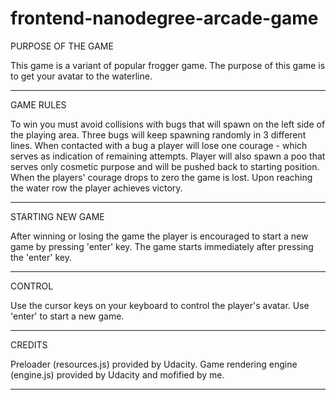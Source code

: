 frontend-nanodegree-arcade-game
===============================

PURPOSE OF THE GAME

This game is a variant of popular frogger game.
The purpose of this game is to get your avatar to the waterline.
***************************************************************

GAME RULES

To win you must avoid collisions with bugs that will spawn on the left side of the playing area. Three bugs will keep spawning randomly in 3 different lines. When contacted with a bug a player will lose one courage - which serves as indication of remaining attempts. Player will also spawn a poo that serves only cosmetic purpose and will be pushed back to starting position. When the players' courage drops to zero the game is lost. Upon reaching the water row the player achieves victory.
***************************************************************

STARTING NEW GAME

After winning or losing the game the player is encouraged to start a new game by pressing 'enter' key. The game starts immediately after pressing the 'enter' key.
***************************************************************

CONTROL

Use the cursor keys on your keyboard to control the player's avatar. Use 'enter' to start a new game.
***************************************************************

CREDITS

Preloader (resources.js) provided by Udacity.
Game rendering engine (engine.js) provided by Udacity and mofified by me.
***************************************************************

